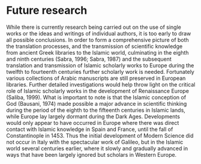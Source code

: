 Future research
===============

While there is currently research being carried out on the use of single
works or the ideas and writings of individual authors, it is too early
to draw all possible conclusions. In order to form a comprehensive
picture of both the translation processes, and the transmission of
scientific knowledge from ancient Greek libraries to the Islamic world,
culminating in the eighth and ninth centuries (Sabra, 1996; Sabra, 1987)
and the subsequent translation and transmission of Islamic scholarly
works to Europe during the twelfth to fourteenth centuries further
scholarly work is needed. Fortunately various collections of Arabic
manuscripts are still preserved in European libraries. Further detailed
investigations would help throw light on the critical role of Islamic
scholarly works in the development of Renaissance Europe (Saliba, 1999).
What is important to note is that the Islamic conception of God
(Bausani, 1974) made possible a major advance in scientific thinking
during the period of the eighth to the fifteenth centuries in Islamic
lands, while Europe lay largely dormant during the Dark Ages.
Developments would only appear to have occurred in Europe where there
was direct contact with Islamic knowledge in Spain and France, until the
fall of Constantinople in 1453. Thus the initial development of Modern
Science did not occur in Italy with the spectacular work of Galileo, but
in the Islamic world several centuries earlier, where it slowly and
gradually advanced in ways that have been largely ignored but scholars
in Western Europe.


